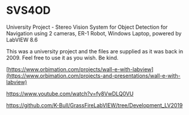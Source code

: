# SVS4OD
University Project - Stereo Vision System for Object Detection for Navigation using 2 cameras, ER-1 Robot, Windows Laptop, powered by LabVIEW 8.6

This was a university project and the files are supplied as it was back in 2009. Feel free to use it as you wish. Be kind.

[https://www.orbimation.com/projects/wall-e-with-labview](https://www.orbimation.com/projects-and-presentations/wall-e-with-labview)

https://www.youtube.com/watch?v=fy8VwDLQ0VU

https://github.com/K-Bull/GrassFireLabVIEW/tree/Development_LV2019
